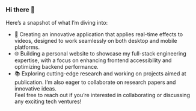 ### Hi there 👋
Here’s a snapshot of what I’m diving into:

- 🎥 Creating an innovative application that applies real-time effects to videos, designed to work seamlessly on both desktop and mobile platforms.
- 🌐 Building a personal website to showcase my full-stack engineering expertise, with a focus on enhancing frontend accessibility and optimizing backend performance.
- 📚 Exploring cutting-edge research and working on projects aimed at publication. I’m also eager to collaborate on research papers and innovative ideas.
<br>Feel free to reach out if you’re interested in collaborating or discussing any exciting tech ventures!
